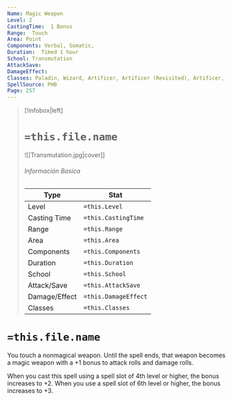 ```yaml
---
Name: Magic Weapon
Level: 2
CastingTime:  1 Bonus 
Range:  Touch
Area: Point
Components: Verbal, Somatic, 
Duration:  Timed 1 hour
School: Transmutation
AttackSave: 
DamageEffect: 
Classes: Paladin, Wizard, Artificer, Artificer (Revisited), Artificer, 
SpellSource: PHB
Page: 257
---
```


>[!infobox|left]
># `=this.file.name`
>![[Transmutation.jpg|cover]]
> ###### Información Basica
> Type |  Stat |
> ---|---|
> Level | `=this.Level` |
> Casting Time | `=this.CastingTime` |
> Range | `=this.Range` |
> Area | `=this.Area` |
> Components | `=this.Components` |
> Duration | `=this.Duration` |
> School | `=this.School` |
> Attack/Save | `=this.AttackSave` |
> Damage/Effect | `=this.DamageEffect` |
> Classes | `=this.Classes` |

# `=this.file.name`
You touch a nonmagical weapon. Until the spell ends, that weapon becomes a magic weapon with a +1 bonus to attack rolls and damage rolls.



 


When you cast this spell using a spell slot of 4th level or higher, the bonus increases to +2. When you use a spell slot of 6th level or higher, the bonus increases to +3. 
